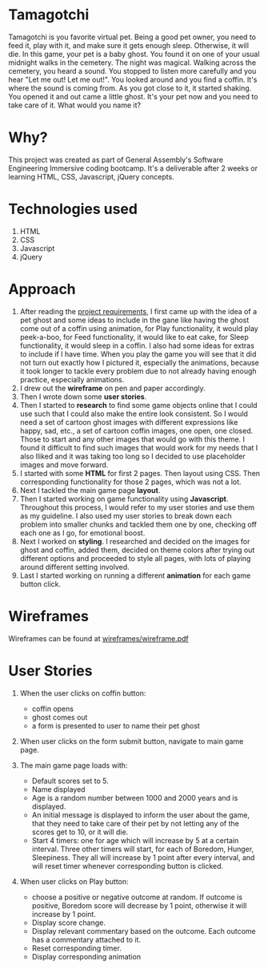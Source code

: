 # Tamagotchi
Tamagotchi is you favorite virtual pet. Being a good pet owner, you need to feed it, play with it, and make sure it gets enough sleep. Otherwise, it will die. In this game, your pet is a baby ghost. You found it on one of your usual midnight walks in the cemetery. The night was magical. Walking across the cemetery, you heard a sound. You stopped to listen more carefully and you hear "Let me out! Let me out!". You looked around and you find a coffin. It's where the sound is coming from. As you got close to it, it started shaking. You opened it and out came a little ghost. It's your pet now and you need to take care of it. What would you name it?

# Why?
This project was created as part of General Assembly's Software Engineering Immersive coding bootcamp. It's a deliverable after 2 weeks or learning HTML, CSS, Javascript, jQuery concepts. 

# Technologies used
1. HTML
2. CSS
3. Javascript
4. jQuery

# Approach
1. After reading the [project requirements](https://git.generalassemb.ly/neha-s25/project-zero/blob/master/README.md), I first came up with the idea of a pet ghost and some ideas to include in the gane like having the ghost come out of a coffin using animation, for Play functionality, it would play peek-a-boo, for Feed functionality, it would like to eat cake, for Sleep functionality, it would sleep in a coffin. I also had some ideas for extras to include if I have time. When you play the game you will see that it did not turn out exactly how I pictured it, especially the animations, because it took longer to tackle every problem due to not already having enough practice, especially animations. 
2. I drew out the **wireframe** on pen and paper accordingly. 
3. Then I wrote down some **user stories**.
4. Then I started to **research** to find some game objects online that I could use such that I could also make the entire look consistent. So I would need a set of cartoon ghost images with different expressions like happy, sad, etc., a set of cartoon coffin images, one open, one closed. Those to start and any other images that would go with this theme. I found it difficult to find such images that would work for my needs that I also lliked and it was taking too long so I decided to use placeholder images and move forward.
5. I started with some **HTML** for first 2 pages. Then layout using CSS. Then corresponding functionality for those 2 pages, which was not a lot.
5. Next I tackled the main game page **layout**.
6. Then I started working on game functionality using **Javascript**. Throughout this process, I would refer to my user stories and use them as my guideline. I also used my user stories to break down each problem into smaller chunks and tackled them one by one, checking off each one as I go, for emotional boost. 
7. Next I worked on **styling**. I researched and decided on the images for ghost and coffin, added them, decided on theme colors after trying out different options and proceeded to style all pages, with lots of playing around different setting involved.
8. Last I started working on running a different **animation** for each game button click.

# Wireframes
Wireframes can be found at [wireframes/wireframe.pdf](https://git.generalassemb.ly/neha-s25/tamagotchi/blob/master/wireframes/wireframe.pdf)

# User Stories

1. When the user clicks on coffin button:
    * coffin opens
    * ghost comes out
    * a form is presented to user to name their pet ghost

2. When user clicks on the form submit button, navigate to main game page.

3. The main game page loads with:
    *  Default scores set to 5.
    * Name displayed
    * Age is a random number between 1000 and 2000 years and is displayed.
    * An initial message is displayed to inform the user about the game, that they need to take care of their pet by not letting any of the scores get to 10, or it  will die.
    * Start 4 timers: one for age which will increase by 5 at a certain interval. Three other timers will start, for each of Boredom, Hunger, Sleepiness. They all will increase by 1 point after every interval, and will reset timer whenever corresponding button is clicked.

4. When user clicks on Play button:
    * choose a positive or negative outcome at random. If outcome is positive, Boredom score will decrease by 1 point, otherwise it will increase by 1 point.
    * Display score change.
    * Display relevant commentary based on the outcome. Each outcome has a commentary attached to it.
    * Reset corresponding timer.
    * Display corresponding animation
